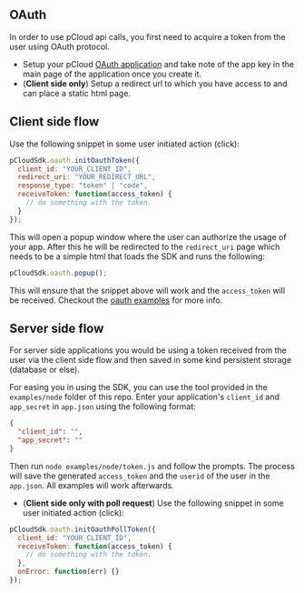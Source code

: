 ## OAuth

In order to use pCloud api calls, you first need to acquire a token from the user using OAuth protocol.

* Setup your pCloud [OAuth application](https://docs.pcloud.com/oauth/index.html) and take note of the app key in the main page of the application once you create it.
* (**Client side only**) Setup a redirect url to which you have access to and can place a static html page.

## Client side flow

Use the following snippet in some user initiated action (click):

```js
pCloudSdk.oauth.initOauthToken({
  client_id: "YOUR_CLIENT_ID",
  redirect_uri: "YOUR_REDIRECT_URL",
  response_type: "token" | "code",
  receiveToken: function(access_token) {
    // do something with the token.
  }
});
```

This will open a popup window where the user can authorize the usage of your app. After this he will be redirected to the `redirect_uri` page which needs to be a simple html that loads the SDK and runs the following:

```js
pCloudSdk.oauth.popup();
```

This will ensure that the snippet above will work and the `access_token` will be received. Checkout the [oauth examples](../examples/) for more info.

## Server side flow

For server side applications you would be using a token received from the user via the client side flow and then saved in some kind persistent storage (database or else).

For easing you in using the SDK, you can use the tool provided in the `examples/node` folder of this repo. Enter your application's `client_id` and `app_secret` in `app.json` using the following format:

```json
{
  "client_id": "",
  "app_secret": ""
}
```

Then run `node examples/node/token.js` and follow the prompts. The process will save the generated `access_token` and the `userid` of the user in the `app.json`. All examples will work afterwards.

* (**Client side only with poll request**)
  Use the following snippet in some user initiated action (click):

```js
pCloudSdk.oauth.initOauthPollToken({
  client_id: "YOUR_CLIENT_ID",
  receiveToken: function(access_token) {
    // do something with the token.
  },
  onError: function(err) {}
});
```
